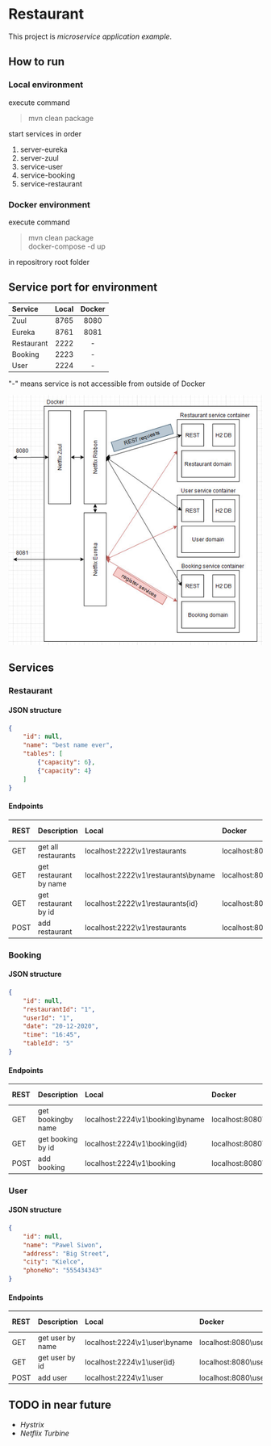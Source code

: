 # Restaurant
This project is _microservice application example_.
## How to run  
### Local environment
execute command  
> mvn clean package  

start services in order
1. server-eureka
2. server-zuul
3. service-user
4. service-booking
5. service-restaurant
### Docker environment
execute command
> mvn clean package  
> docker-compose -d up  
 
in repositrory root folder
## Service port for environment
| Service    | Local | Docker |
| :--------- | :---: | :----: |
| Zuul       | 8765  |  8080  |
| Eureka     | 8761  |  8081  |
| Restaurant | 2222  |   -    |
| Booking    | 2223  |   -    |
| User       | 2224  |   -    |
"-" means service is not accessible from outside of Docker  

![Project structure organization](assets/docker_structure.jpg)
## Services
### Restaurant
#### JSON structure
```json
{
    "id": null,
    "name": "best name ever",
    "tables": [
        {"capacity": 6},
        {"capacity": 4}
    ]
}
```
#### Endpoints
| REST | Description            | Local                                | Docker                                             | Request param |
| :--- | :--------------------- | :----------------------------------- | :------------------------------------------------- | :-----------: |
| GET  | get all restaurants    | localhost:2222\v1\restaurants        | localhost:8080\restaurantapi\v1\restaurants        |       -       |
| GET  | get restaurant by name | localhost:2222\v1\restaurants\byname | localhost:8080\restaurantapi\v1\restaurants\byname |     name      |
| GET  | get restaurant by id   | localhost:2222\v1\restaurants\{id}   | localhost:8080\restaurantapi\v1\restaurants\{id}   |       -       |
| POST | add restaurant         | localhost:2222\v1\restaurants        | localhost:8080\restaurantapi\v1\restaurants        |       -       |

### Booking
#### JSON structure
```json
{
    "id": null,
    "restaurantId": "1",
    "userId": "1",
    "date": "20-12-2020",
    "time": "16:45",
    "tableId": "5"
}
```
#### Endpoints
| REST | Description        | Local                            | Docker                                      | Request param |
| :--- | :----------------- | :------------------------------- | :------------------------------------------ | :-----------: |
| GET  | get bookingby name | localhost:2224\v1\booking\byname | localhost:8080\bookingapi\v1\booking\byname |     name      |
| GET  | get booking by id  | localhost:2224\v1\booking\{id}   | localhost:8080\bookingapi\v1\booking\{id}   |       -       |
| POST | add booking        | localhost:2224\v1\booking        | localhost:8080\bookingapi\v1\booking        |       -       |

### User
#### JSON structure
```json
{
    "id": null,
    "name": "Pawel Siwon",
    "address": "Big Street",
    "city": "Kielce",
    "phoneNo": "555434343"
}
```
#### Endpoints
| REST | Description      | Local                         | Docker                                | Request param |
| :--- | :--------------- | :---------------------------- | :------------------------------------ | :-----------: |
| GET  | get user by name | localhost:2224\v1\user\byname | localhost:8080\userapi\v1\user\byname |     name      |
| GET  | get user by id   | localhost:2224\v1\user\{id}   | localhost:8080\userapi\v1\user\{id}   |       -       |
| POST | add user         | localhost:2224\v1\user        | localhost:8080\userapi\v1\user        |       -       |

## TODO in near future
 - *Hystrix*
 - *Netflix Turbine*
